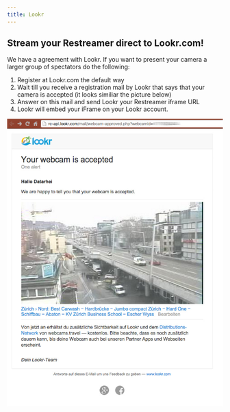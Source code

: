 ```yaml
---
title: Lookr
---
```


## Stream your Restreamer direct to Lookr.com!

We have a agreement with Lookr. If you want to present your camera a larger group of spectators do the following:

1. Register at Lookr.com the default way
2. Wait till you receive a registration mail by Lookr that says that your camera is accepted (it looks similiar the picture below)
3. Answer on this mail and send Lookr your Restreamer iframe URL
4. Lookr will embed your iFrame on your Lookr account.

![IMG](../img/lookr_register.jpg)